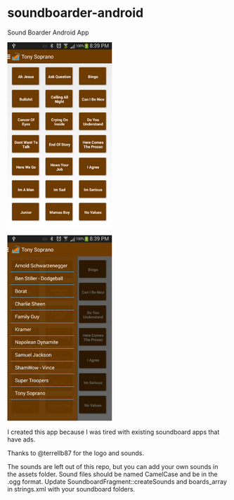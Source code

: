 soundboarder-android
====================

Sound Boarder Android App

![ScreenShot](screenshots/screenshot1.png)

![ScreenShot](screenshots/screenshot2.png)

I created this app because I was tired with existing soundboard apps that have ads.

Thanks to @terrellb87 for the logo and sounds.

The sounds are left out of this repo, but you can add your own sounds in the assets folder. 
Sound files should be named CamelCase and be in the .ogg format. Update SoundboardFragment::createSounds and boards_array in strings.xml with your soundboard folders.
